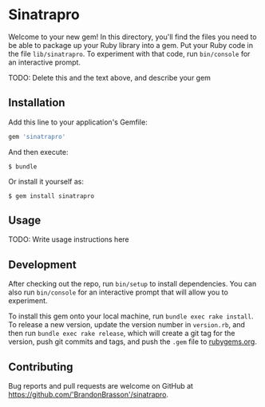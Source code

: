 # Sinatrapro

Welcome to your new gem! In this directory, you'll find the files you need to be able to package up your Ruby library into a gem. Put your Ruby code in the file `lib/sinatrapro`. To experiment with that code, run `bin/console` for an interactive prompt.

TODO: Delete this and the text above, and describe your gem

## Installation

Add this line to your application's Gemfile:

```ruby
gem 'sinatrapro'
```

And then execute:

    $ bundle

Or install it yourself as:

    $ gem install sinatrapro

## Usage

TODO: Write usage instructions here

## Development

After checking out the repo, run `bin/setup` to install dependencies. You can also run `bin/console` for an interactive prompt that will allow you to experiment.

To install this gem onto your local machine, run `bundle exec rake install`. To release a new version, update the version number in `version.rb`, and then run `bundle exec rake release`, which will create a git tag for the version, push git commits and tags, and push the `.gem` file to [rubygems.org](https://rubygems.org).

## Contributing

Bug reports and pull requests are welcome on GitHub at https://github.com/'BrandonBrasson'/sinatrapro.
